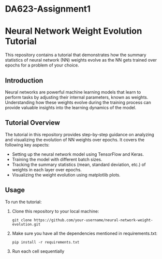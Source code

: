 # DA623-Assignment1
# Neural Network Weight Evolution Tutorial

This repository contains a tutorial that demonstrates how the summary statistics of neural network (NN) weights evolve as the NN gets trained over epochs for a problem of your choice. 

## Introduction

Neural networks are powerful machine learning models that learn to perform tasks by adjusting their internal parameters, known as weights. Understanding how these weights evolve during the training process can provide valuable insights into the learning dynamics of the model.

## Tutorial Overview

The tutorial in this repository provides step-by-step guidance on analyzing and visualizing the evolution of NN weights over epochs. It covers the following key aspects:

- Setting up the neural network model using TensorFlow and Keras.
- Training the model with different batch sizes.
- Tracking the summary statistics (mean, standard deviation, etc.) of weights in each layer over epochs.
- Visualizing the weight evolution using matplotlib plots.

## Usage

To run the tutorial:

1. Clone this repository to your local machine:

    ```
    git clone https://github.com/your-username/neural-network-weight-evolution.git
    ```

2. Make sure you have all the dependencies mentioned in requirements.txt:

    ```
    pip install -r requirements.txt
    ```

3. Run each cell sequentially
